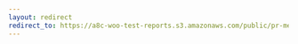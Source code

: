 ```yaml
---
layout: redirect
redirect_to: https://a8c-woo-test-reports.s3.amazonaws.com/public/pr-merge/42705/e2e/index.html
---
```

